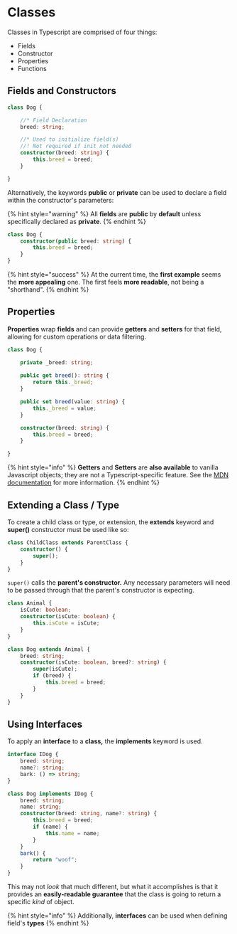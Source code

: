 # Classes

Classes in Typescript are comprised of four things:

* Fields
* Constructor
* Properties
* Functions

## Fields and Constructors

```typescript
class Dog {

    //* Field Declaration
    breed: string;

    //* Used to initialize field(s)
    //! Not required if init not needed
    constructor(breed: string) {
        this.breed = breed;
    }

}
```

Alternatively, the keywords **public** or **private** can be used to declare a field within the constructor's parameters:

{% hint style="warning" %}
All **fields** are **public** by **default** unless specifically declared as **private**.
{% endhint %}

```typescript
class Dog {
    constructor(public breed: string) {
        this.breed = breed;
    }
}
```

{% hint style="success" %}
At the current time, the **first example** seems the **more appealing** one. The first feels **more readable**, not being a "shorthand".
{% endhint %}

## Properties

**Properties** wrap **fields** and can provide **getters** and **setters** for that field, allowing for custom operations or data filtering.

```typescript
class Dog {

    private _breed: string;
    
    public get breed(): string {
        return this._breed;
    }

    public set breed(value: string) {
        this._breed = value;
    }

    constructor(breed: string) {
        this.breed = breed;
    }

}
```

{% hint style="info" %}
**Getters** and **Setters** are **also available** to vanilla Javascript objects; they are not a Typescript-specific feature. See the [MDN documentation](https://developer.mozilla.org/en-US/docs/Web/JavaScript/Guide/Working_with_Objects) for more information.
{% endhint %}

## Extending a Class / Type

To create a child class or type, or extension, the **extends** keyword and **super\(\)** constructor must be used like so:

```typescript
class ChildClass extends ParentClass {
    constructor() {
        super();
    }
}
```

`super()` calls the **parent's constructor.** Any necessary parameters will need to be passed through that the parent's constructor is expecting.

```typescript
class Animal {
    isCute: boolean;
    constructor(isCute: boolean) {
        this.isCute = isCute;
    }
}

class Dog extends Animal {
    breed: string;
    constructor(isCute: boolean, breed?: string) {
        super(isCute);
        if (breed) { 
            this.breed = breed;
        }
    }
}
```

## Using Interfaces

To apply an **interface** to a **class,** the **implements** keyword is used.

```typescript
interface IDog {
    breed: string;
    name?: string;
    bark: () => string;
}

class Dog implements IDog { 
    breed: string;
    name: string;
    constructor(breed: string, name?: string) {
        this.breed = breed;
        if (name) {
            this.name = name;
        }
    }
    bark() {
        return "woof";
    }
}
```

This may not _look_ that much different, but what it accomplishes is that it provides an **easily-readable guarantee** that the class is going to return a specific _kind_ of object. 

{% hint style="info" %}
Additionally, **interfaces** can be used when defining field's **types**
{% endhint %}

